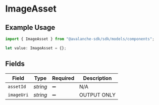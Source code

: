 # ImageAsset

## Example Usage

```typescript
import { ImageAsset } from "@avalanche-sdk/sdk/models/components";

let value: ImageAsset = {};
```

## Fields

| Field              | Type               | Required           | Description        |
| ------------------ | ------------------ | ------------------ | ------------------ |
| `assetId`          | *string*           | :heavy_minus_sign: | N/A                |
| `imageUri`         | *string*           | :heavy_minus_sign: | OUTPUT ONLY        |